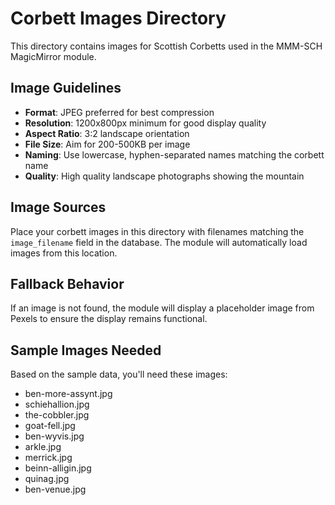 # Corbett Images Directory

This directory contains images for Scottish Corbetts used in the MMM-SCH MagicMirror module.

## Image Guidelines

- **Format**: JPEG preferred for best compression
- **Resolution**: 1200x800px minimum for good display quality
- **Aspect Ratio**: 3:2 landscape orientation
- **File Size**: Aim for 200-500KB per image
- **Naming**: Use lowercase, hyphen-separated names matching the corbett name
- **Quality**: High quality landscape photographs showing the mountain

## Image Sources

Place your corbett images in this directory with filenames matching the `image_filename` field in the database. The module will automatically load images from this location.

## Fallback Behavior

If an image is not found, the module will display a placeholder image from Pexels to ensure the display remains functional.

## Sample Images Needed

Based on the sample data, you'll need these images:
- ben-more-assynt.jpg
- schiehallion.jpg
- the-cobbler.jpg
- goat-fell.jpg
- ben-wyvis.jpg
- arkle.jpg
- merrick.jpg
- beinn-alligin.jpg
- quinag.jpg
- ben-venue.jpg